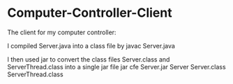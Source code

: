 # Computer-Controller-Client
The client for my computer controller:

I compiled Server.java into a class file by
javac Server.java

I then used jar to convert the class files Server.class and ServerThread.class into a single jar file
jar cfe Server.jar Server Server.class ServerThread.class